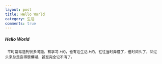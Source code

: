 ```yaml
---
layout: post
title: Hello World
category: 生活
comments: true
---
```



##### Hello World

     平时常常遇到很多问题，有学习上的，也有活生活上的，往往当时弄懂了，但时间久了，回过头来总是变得很模糊，甚至完全记不清了。

